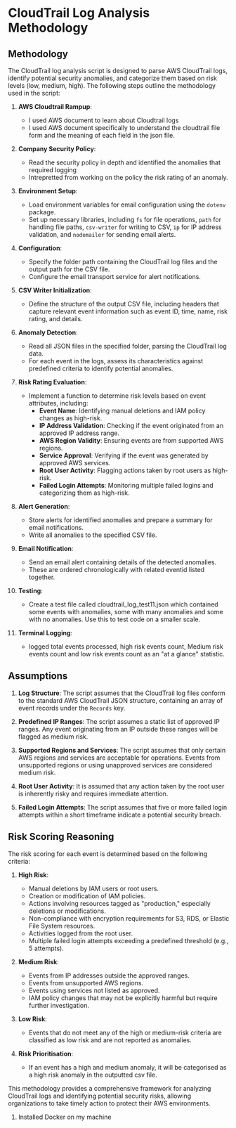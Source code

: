 # CloudTrail Log Analysis Methodology

## Methodology

The CloudTrail log analysis script is designed to parse AWS CloudTrail logs, identify potential security anomalies, and categorize them based on risk levels (low, medium, high). The following steps outline the methodology used in the script:

1. **AWS Cloudtrail Rampup**:
   - I used AWS document to learn about Cloudtrail logs
   - I used AWS document specifically to understand the cloudtrail file form and the meaning of each field in the json file.

1. **Company Security Policy**:
   - Read the security policy in depth and identified the anomalies that required logging 
   - Intrepretted from working on the policy the risk rating of an anomaly.


1. **Environment Setup**:
   - Load environment variables for email configuration using the `dotenv` package.
   - Set up necessary libraries, including `fs` for file operations, `path` for handling file paths, `csv-writer` for writing to CSV, `ip` for IP address validation, and `nodemailer` for sending email alerts.

2. **Configuration**:
   - Specify the folder path containing the CloudTrail log files and the output path for the CSV file.
   - Configure the email transport service for alert notifications.

3. **CSV Writer Initialization**:
   - Define the structure of the output CSV file, including headers that capture relevant event information such as event ID, time, name, risk rating, and details.

4. **Anomaly Detection**:
   - Read all JSON files in the specified folder, parsing the CloudTrail log data.
   - For each event in the logs, assess its characteristics against predefined criteria to identify potential anomalies.

5. **Risk Rating Evaluation**:
   - Implement a function to determine risk levels based on event attributes, including:
     - **Event Name**: Identifying manual deletions and IAM policy changes as high-risk.
     - **IP Address Validation**: Checking if the event originated from an approved IP address range.
     - **AWS Region Validity**: Ensuring events are from supported AWS regions.
     - **Service Approval**: Verifying if the event was generated by approved AWS services.
     - **Root User Activity**: Flagging actions taken by root users as high-risk.
     - **Failed Login Attempts**: Monitoring multiple failed logins and categorizing them as high-risk.

6. **Alert Generation**:
   - Store alerts for identified anomalies and prepare a summary for email notifications.
   - Write all anomalies to the specified CSV file.

7. **Email Notification**:
   - Send an email alert containing details of the detected anomalies.
   - These are ordered chronologically with related eventid listed together.

8. **Testing**:
   - Create a test file called cloudtrail_log_test11.json which contained some events with anomalies, some with many anomalies and some with no anomalies. Use this to test code on a smaller scale.

8. **Terminal Logging**:
   - logged total events processed, high risk events count, Medium risk events count and low risk events count as an "at a glance" statistic.


## Assumptions

1. **Log Structure**: The script assumes that the CloudTrail log files conform to the standard AWS CloudTrail JSON structure, containing an array of event records under the `Records` key.

2. **Predefined IP Ranges**: The script assumes a static list of approved IP ranges. Any event originating from an IP outside these ranges will be flagged as medium risk.

3. **Supported Regions and Services**: The script assumes that only certain AWS regions and services are acceptable for operations. Events from unsupported regions or using unapproved services are considered medium risk.

4. **Root User Activity**: It is assumed that any action taken by the root user is inherently risky and requires immediate attention.

5. **Failed Login Attempts**: The script assumes that five or more failed login attempts within a short timeframe indicate a potential security breach.


## Risk Scoring Reasoning

The risk scoring for each event is determined based on the following criteria:

1. **High Risk**:
   - Manual deletions by IAM users or root users.
   - Creation or modification of IAM policies.
   - Actions involving resources tagged as "production," especially deletions or modifications.
   - Non-compliance with encryption requirements for S3, RDS, or Elastic File System resources.
   - Activities logged from the root user.
   - Multiple failed login attempts exceeding a predefined threshold (e.g., 5 attempts).

2. **Medium Risk**:
   - Events from IP addresses outside the approved ranges.
   - Events from unsupported AWS regions.
   - Events using services not listed as approved.
   - IAM policy changes that may not be explicitly harmful but require further investigation.

3. **Low Risk**:
   - Events that do not meet any of the high or medium-risk criteria are classified as low risk and are not reported as anomalies.

4. **Risk Prioritisation**:
   - If an event has a high and medium anomaly, it will be categorised as a high risk anomaly in the outputted csv file.


This methodology provides a comprehensive framework for analyzing CloudTrail logs and identifying potential security risks, allowing organizations to take timely action to protect their AWS environments.

1. Installed Docker on my machine